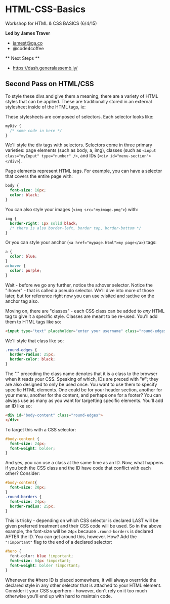 # HTML-CSS-Basics
Workshop for HTML &amp; CSS BASICS (6/4/15)

**Led by James Traver**
- jamest@ga.co
- @code4coffee

** Next Steps **
- https://dash.generalassemb.ly/

## Second Pass on HTML/CSS
 
To style these divs and give them a meaning, there are a variety of HTML styles that can be applied.
These are traditionally stored in an external stylesheet inside of the <head></head> HTML tags, ie:
  
  <link rel="style" href="myStylesheet.css">
  
These stylesheets are composed of selectors. Each selector looks like:
 
```css
myDiv {
  /* some code in here */
}
```
  
We'll style the div tags with selectors. Selectors come in three primary varieties: page elements (such as body, a, img), 
classes  (such as `<input class="myInput" type="number" />`, and IDs (`<div id="menu-section"></div>`). 
 
Page elements represent HTML tags. For example, you can have a selector that covers the entire page with:
 
```css
body {
  font-size: 16px;
  color: black;
}
```
 
You can also style your images (`<img src="myimage.png">`) with:
 
```css
img {
  border-right: 1px solid black;
  /* there is also border-left, border top, border-bottom */
}
```
 
Or you can style your anchor (`<a href="mypage.html">my page</a>`) tags:

```css
a {
  color: blue;
}
a:hover {
  color: purple;
}
```
  
Wait - before we go any further, notice the a:hover selector. Notice the ":hover" - that is called a pseudo selector. 
We'll dive into more of those later, but for reference right now you can use :visited and :active on the anchor tag also.
 
Moving on, there are "classes" - each CSS class can be added to *any* HTML tag to give it a specific style. Classes are 
meant to be re-used. You'll add them to HTML tags like so: 
  
```html
<input type="text" placeholder="enter your username" class="round-edges" />
```
  
We'll style that class like so:
 
```css
.round-edges {
  border-radius: 25px;
  border-color: black;
}
```
  
The "." preceding the class name denotes that it is a class to the browser when it reads your CSS. Speaking of which,
IDs are preced with "#"; they are also designed to only be used once. You want to use them to specify specific HTML elements. 
One could be for your header section, another for your menu, another for the content, and perhaps one for a footer? You can
always use as many as you want for targetting specific elements. You'll add an ID like so:

```html 
<div id="body-content" class="round-edges">
</div>
```
  
To target this with a CSS selector:
 
```css
#body-content {
  font-size: 24px;
  font-weight: bolder;
}
```
  
And yes, you can use a class at the same time as an ID. Now, what happens if you both the CSS class and the ID have code that
conflict with each other? Consider:
 
```css
#body-content{
  font-size: 20px;
}
.round-borders {
  font-size: 24px;
  border-radius: 25px;
}
```
  
This is tricky - depending on which CSS selector is declared LAST will be given preferred treatment and their CSS code will be
used. So in the above example, the font-size will be `24px` because `.round-borders` is declared AFTER the ID. You can get around this, 
however. How? Add the `"!important"` flag to the end of a declared selector:

```css 
#hero {
  font-color: blue !important;
  font-size: 64px !important;
  font-weight: bolder !important;
}
```
  
Whenever the #hero ID is placed somewhere, it will always overrride the declared style in any other selector that is attached 
to your HTML element. Consider it your CSS superhero - however, don't rely on it too much otherwise you'll end up with
hard to maintain code.
